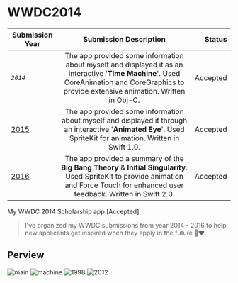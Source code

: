 # WWDC2014
| Submission Year |  Submission Description |Status | 
| ------------------ |:------------------:|------------------:|
|_`2014`_| The app provided some information about myself and displayed it as an interactive '**Time Machine**'. Used CoreAnimation and CoreGraphics to provide extensive animation. Written in Obj-C.|Accepted|
|[2015](https://github.com/AFathi/WWDC2015)| The app provided some information about myself and displayed it through an interactive '**Animated Eye**'. Used SpriteKit for animation. Written in Swift 1.0.|Accepted|
|[2016](https://github.com/AFathi/WWDC2016)| The app provided a summary of the **Big Bang Theory** & **Initial Singularity**. Used SpriteKit to provide animation and Force Touch for enhanced user feedback. Written in Swift 2.0.|Accepted|

My WWDC 2014 Scholarship app [Accepted]

>I've organized my WWDC submissions from year 2014 - 2016 to help new applicants get inspired when they apply in the future 🤗❤️
## Perview
![main](http://ahmedbekhit.com/wwdc14/main.png)
![machine](http://ahmedbekhit.com/wwdc14/machine.png)
![1998](http://ahmedbekhit.com/wwdc14/birth.png)
![2012](http://ahmedbekhit.com/wwdc14/2012.png)
